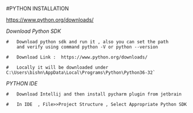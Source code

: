 #PYTHON INSTALLATION

https://www.python.org/downloads/ 

_Download Python SDK_

    #   Download python sdk and run it , also you can set the path
        and verify using command python -V or python --version
        
    #   Download Link :  https://www.python.org/downloads/
    
    #   Locally it will be downloaded under C:\Users\bishn\AppData\Local\Programs\Python\Python36-32`

_PYTHON IDE_

    #   Download Intellij and then install pycharm plugin from jetbrain

    #   In IDE  , File>>Project Structure , Select Appropriate Python SDK

